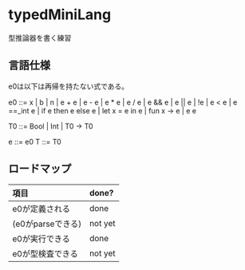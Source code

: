 # typedMiniLang

型推論器を書く練習

## 言語仕様

e0は以下は再帰を持たない式である。

e0 ::= x | b | n
    | e + e | e - e | e * e | e / e
    | e && e | e || e | !e
    | e < e | e ==_int e
    | if e then e else e
    | let x = e in e
    | fun x -> e | e e

T0 ::= Bool | Int | T0 -> T0

e ::= e0
T ::= T0


## ロードマップ
| 項目 | done?
| :-   | :-
| e0が定義される | done
| (e0がparseできる) | not yet
| e0が実行できる | done
| e0が型検査できる | not yet
